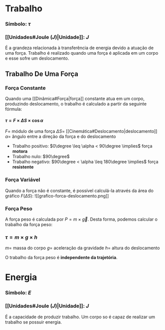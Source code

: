 
# Trabalho
### Símbolo: $\tau$
### [[Unidades#Joule ($J$)|Unidade]]: $J$
É a grandeza relacionada à transferência de energia devido a atuação de uma força. Trabalho é realizado quando uma força é aplicada em um corpo e esse sofre um deslocamento.

## Trabalho De Uma Força

### Força Constante
Quando uma [[Dinâmica#Força|força]] constante atua em um corpo, produzindo deslocamento, o trabalho é calculado a partir da seguinte fórmula:

#### $\tau = F \times \Delta S \times \cos \alpha$
$F =$ módulo de uma força
$\Delta S =$ [[Cinemática#Deslocamento|deslocamento]]
$\alpha =$ ângulo entre a direção da força e do deslocamento

- Trabalho positivo: $0\degree \leq \alpha < 90\degree \implies$ força **motora**
- Trabalho nulo: $90\degree$
- Trabalho negativo: $90\degree < \alpha \leq 180\degree \implies$ força **resistente**

### Força Variável
Quando a força não é constante, é possível calculá-la através da área do gráfico $F(\Delta S)$:
![[grafico-forca-deslocamento.png]]

### Força Peso
A força peso é calculada por $P = m \times \vec{g}$. Desta forma, podemos calcular o trabalho da força peso:
### $\tau = m \times g \times h$
$m =$ massa do corpo
$g =$ aceleração da gravidade
$h =$ altura do deslocamento

O trabalho da força peso é **independente da trajetória**.

# Energia
### Símbolo: $E$
### [[Unidades#Joule ($J$)|Unidade]]: $J$
É a capacidade de produzir trabalho. Um corpo so é capaz de realizar um trabalho se possuir energia.